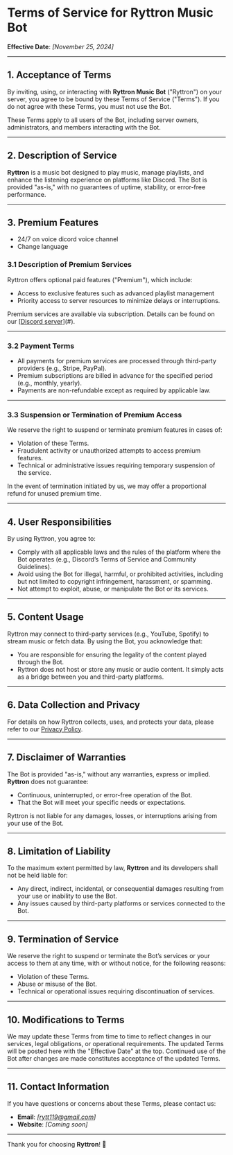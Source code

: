 # Terms of Service for Ryttron Music Bot

**Effective Date**: *[November 25, 2024]*  

---

## 1. Acceptance of Terms

By inviting, using, or interacting with **Ryttron Music Bot** ("Ryttron") on your server, you agree to be bound by these Terms of Service ("Terms"). If you do not agree with these Terms, you must not use the Bot.  

These Terms apply to all users of the Bot, including server owners, administrators, and members interacting with the Bot.

---

## 2. Description of Service

**Ryttron** is a music bot designed to play music, manage playlists, and enhance the listening experience on platforms like Discord. The Bot is provided "as-is," with no guarantees of uptime, stability, or error-free performance.

---

## 3. Premium Features
- 24/7 on voice dicord voice channel
- Change language

### 3.1 Description of Premium Services

Ryttron offers optional paid features ("Premium"), which include:  
- Access to exclusive features such as advanced playlist management
- Priority access to server resources to minimize delays or interruptions.  

Premium services are available via subscription. Details can be found on our [[Discord server](https://discord.gg/3nybtbPBJD)](#).

---

### 3.2 Payment Terms

- All payments for premium services are processed through third-party providers (e.g., Stripe, PayPal).  
- Premium subscriptions are billed in advance for the specified period (e.g., monthly, yearly).  
- Payments are non-refundable except as required by applicable law.  

---

### 3.3 Suspension or Termination of Premium Access

We reserve the right to suspend or terminate premium features in cases of:  
- Violation of these Terms.  
- Fraudulent activity or unauthorized attempts to access premium features.  
- Technical or administrative issues requiring temporary suspension of the service.  

In the event of termination initiated by us, we may offer a proportional refund for unused premium time.

---

## 4. User Responsibilities

By using Ryttron, you agree to:  
- Comply with all applicable laws and the rules of the platform where the Bot operates (e.g., Discord’s Terms of Service and Community Guidelines).  
- Avoid using the Bot for illegal, harmful, or prohibited activities, including but not limited to copyright infringement, harassment, or spamming.  
- Not attempt to exploit, abuse, or manipulate the Bot or its services.

---

## 5. Content Usage

Ryttron may connect to third-party services (e.g., YouTube, Spotify) to stream music or fetch data. By using the Bot, you acknowledge that:  
- You are responsible for ensuring the legality of the content played through the Bot.  
- Ryttron does not host or store any music or audio content. It simply acts as a bridge between you and third-party platforms.

---

## 6. Data Collection and Privacy

For details on how Ryttron collects, uses, and protects your data, please refer to our [Privacy Policy](./Privacy-Policy.md).  

---

## 7. Disclaimer of Warranties

The Bot is provided "as-is," without any warranties, express or implied. **Ryttron** does not guarantee:  
- Continuous, uninterrupted, or error-free operation of the Bot.  
- That the Bot will meet your specific needs or expectations.  

Ryttron is not liable for any damages, losses, or interruptions arising from your use of the Bot.

---

## 8. Limitation of Liability

To the maximum extent permitted by law, **Ryttron** and its developers shall not be held liable for:  
- Any direct, indirect, incidental, or consequential damages resulting from your use or inability to use the Bot.  
- Any issues caused by third-party platforms or services connected to the Bot.

---

## 9. Termination of Service

We reserve the right to suspend or terminate the Bot’s services or your access to them at any time, with or without notice, for the following reasons:  
- Violation of these Terms.  
- Abuse or misuse of the Bot.  
- Technical or operational issues requiring discontinuation of services.  

---

## 10. Modifications to Terms

We may update these Terms from time to time to reflect changes in our services, legal obligations, or operational requirements. The updated Terms will be posted here with the "Effective Date" at the top. Continued use of the Bot after changes are made constitutes acceptance of the updated Terms.

---

## 11. Contact Information

If you have questions or concerns about these Terms, please contact us:  
- **Email**: *[rytt119@gmail.com]*  
- **Website**: *[Coming soon]*  

---

Thank you for choosing **Ryttron**! 🎵
